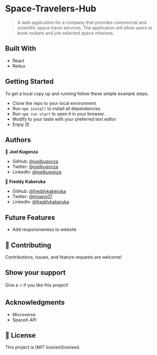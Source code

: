 # Space-Travelers-Hub

> A web application for a company that provides commercial and scientific space travel services. The application will allow users to book rockets and join selected space missions.

## Built With

- React
- Redux

## Getting Started

To get a local copy up and running follow these simple example steps.

- Clone the repo to your local environment
- Run `npm install` to install all dependencies
- Run `npm run start` to open it in your browser.
- Modify to your taste with your preferred text editor
- Enjoy 😊

## Authors

👤 **Joel Kugonza**

- GitHub: [@joelkugonza](https://github.com/Joel-100)
- Twitter: [@joelkugonza](https://twitter.com/JoelKugonza)
- LinkedIn: [@joelkugonza](https://www.linkedin.com/in/joel-kugonza-879211190/)

👤 **Freddy Kaberuka**

- GitHub: [@freddykaberuka](https://github.com/freddykaberuka)
- Twitter: [@trojanx07](https://twitter.com/trojanx07)
- LinkedIn: [@freddykaberuka](https://www.linkedin.com/in/kaberuka-freddy-853b08153/)


## Future Features
- Add responsiveness to website


## 🤝 Contributing

Contributions, issues, and feature requests are welcome!

## Show your support

Give a ⭐️ if you like this project!

## Acknowledgments

- Microverse
- SpaceX API

## 📝 License

This project is [MIT license]licensed.







